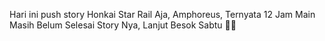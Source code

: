 Hari ini push story Honkai Star Rail Aja, Amphoreus, Ternyata 12 Jam Main Masih Belum Selesai
Story Nya, Lanjut Besok Sabtu 🗿🗿